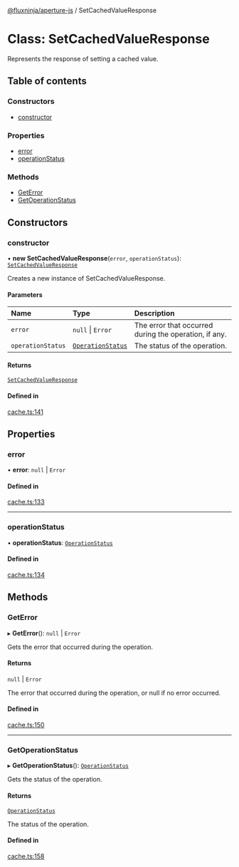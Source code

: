 [@fluxninja/aperture-js](../README.md) / SetCachedValueResponse

# Class: SetCachedValueResponse

Represents the response of setting a cached value.

## Table of contents

### Constructors

- [constructor](SetCachedValueResponse.md#constructor)

### Properties

- [error](SetCachedValueResponse.md#error)
- [operationStatus](SetCachedValueResponse.md#operationstatus)

### Methods

- [GetError](SetCachedValueResponse.md#geterror)
- [GetOperationStatus](SetCachedValueResponse.md#getoperationstatus)

## Constructors

### constructor

• **new SetCachedValueResponse**(`error`, `operationStatus`):
[`SetCachedValueResponse`](SetCachedValueResponse.md)

Creates a new instance of SetCachedValueResponse.

#### Parameters

| Name              | Type                                             | Description                                           |
| :---------------- | :----------------------------------------------- | :---------------------------------------------------- |
| `error`           | `null` \| `Error`                                | The error that occurred during the operation, if any. |
| `operationStatus` | [`OperationStatus`](../enums/OperationStatus.md) | The status of the operation.                          |

#### Returns

[`SetCachedValueResponse`](SetCachedValueResponse.md)

#### Defined in

[cache.ts:141](https://github.com/fluxninja/aperture/blob/5ab1329aa/sdks/aperture-js/sdk/cache.ts#L141)

## Properties

### error

• **error**: `null` \| `Error`

#### Defined in

[cache.ts:133](https://github.com/fluxninja/aperture/blob/5ab1329aa/sdks/aperture-js/sdk/cache.ts#L133)

---

### operationStatus

• **operationStatus**: [`OperationStatus`](../enums/OperationStatus.md)

#### Defined in

[cache.ts:134](https://github.com/fluxninja/aperture/blob/5ab1329aa/sdks/aperture-js/sdk/cache.ts#L134)

## Methods

### GetError

▸ **GetError**(): `null` \| `Error`

Gets the error that occurred during the operation.

#### Returns

`null` \| `Error`

The error that occurred during the operation, or null if no error occurred.

#### Defined in

[cache.ts:150](https://github.com/fluxninja/aperture/blob/5ab1329aa/sdks/aperture-js/sdk/cache.ts#L150)

---

### GetOperationStatus

▸ **GetOperationStatus**(): [`OperationStatus`](../enums/OperationStatus.md)

Gets the status of the operation.

#### Returns

[`OperationStatus`](../enums/OperationStatus.md)

The status of the operation.

#### Defined in

[cache.ts:158](https://github.com/fluxninja/aperture/blob/5ab1329aa/sdks/aperture-js/sdk/cache.ts#L158)
